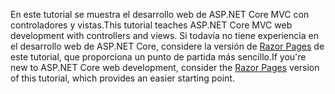 <span data-ttu-id="f8e4a-101">En este tutorial se muestra el desarrollo web de ASP.NET Core MVC con controladores y vistas.</span><span class="sxs-lookup"><span data-stu-id="f8e4a-101">This tutorial teaches ASP.NET Core MVC web development with controllers and views.</span></span> <span data-ttu-id="f8e4a-102">Si todavía no tiene experiencia en el desarrollo web de ASP.NET Core, considere la versión de [Razor Pages](xref:tutorials/razor-pages/razor-pages-start) de este tutorial, que proporciona un punto de partida más sencillo.</span><span class="sxs-lookup"><span data-stu-id="f8e4a-102">If you're new to ASP.NET Core web development, consider the [Razor Pages](xref:tutorials/razor-pages/razor-pages-start) version of this tutorial, which provides an easier starting point.</span></span>
